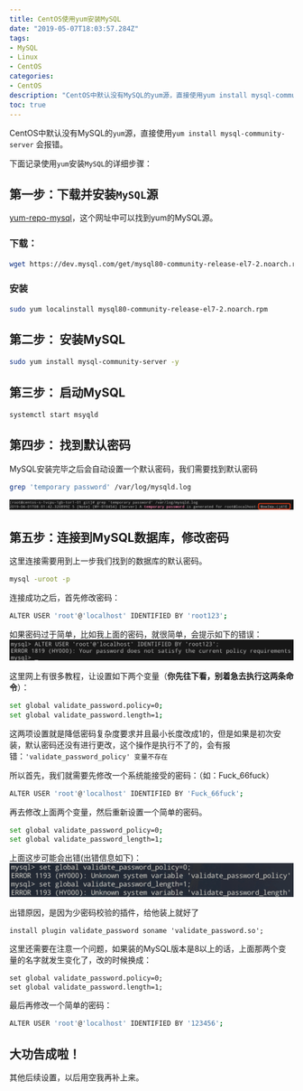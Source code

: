 ```yaml
---
title: CentOS使用yum安装MySQL
date: "2019-05-07T18:03:57.284Z"
tags:
- MySQL
- Linux
- CentOS
categories:
- CentOS
description: "CentOS中默认没有MySQL的yum源，直接使用yum install mysql-community-server会报错，本文介绍如何使用yum安装MySQL"
toc: true
---
```


CentOS中默认没有MySQL的`yum`源，直接使用`yum install mysql-community-server` 会报错。

下面记录使用`yum`安装`MySQL`的详细步骤：

## 第一步：下载并安装`MySQL`源
[yum-repo-mysql](https://dev.mysql.com/downloads/repo/yum/)，这个网址中可以找到yum的MySQL源。

### 下载：
```bash
wget https://dev.mysql.com/get/mysql80-community-release-el7-2.noarch.rpm
```
### 安装
```bash
sudo yum localinstall mysql80-community-release-el7-2.noarch.rpm
```
## 第二步： 安装MySQL
```bash
sudo yum install mysql-community-server -y
```
## 第三步： 启动MySQL
```bash
systemctl start msyqld
```
## 第四步： 找到默认密码
MySQL安装完毕之后会自动设置一个默认密码，我们需要找到默认密码

```bash
grep 'temporary password' /var/log/mysqld.log
```
![获取临时密码](./temppass.png)

## 第五步：连接到MySQL数据库，修改密码

这里连接需要用到上一步我们找到的数据库的默认密码。
```bash
mysql -uroot -p
```

连接成功之后，首先修改密码：
```bash
ALTER USER 'root'@'localhost' IDENTIFIED BY 'root123';
```

如果密码过于简单，比如我上面的密码，就很简单，会提示如下的错误：
![密码安全策略错误提示](./passplicy.png)

这里网上有很多教程，让设置如下两个变量（**你先往下看，别着急去执行这两条命令**）：
```bash
set global validate_password.policy=0;
set global validate_password.length=1;
```
这两项设置就是降低密码复杂度要求并且最小长度改成1的，但是如果是初次安装，默认密码还没有进行更改，这个操作是执行不了的，会有报错：`'validate_password_policy' 变量不存在`

所以首先，我们就需要先修改一个系统能接受的密码：（如：Fuck_66fuck）
```bash
ALTER USER 'root'@'localhost' IDENTIFIED BY 'Fuck_66fuck';
```
再去修改上面两个变量，然后重新设置一个简单的密码。
```bash
set global validate_password_policy=0;
set global validate_password_length=1;
```

上面这步可能会出错(出错信息如下)：
![设置变量错误提示](./errorinfo.png)

出错原因，是因为少密码校验的插件，给他装上就好了
```
install plugin validate_password soname 'validate_password.so';
```

这里还需要在注意一个问题，如果装的MySQL版本是8以上的话，上面那两个变量的名字就发生变化了，改的时候换成：
```
set global validate_password.policy=0;
set global validate_password.length=1;
```

最后再修改一个简单的密码：
```bash
ALTER USER 'root'@'localhost' IDENTIFIED BY '123456';
```

## 大功告成啦！
其他后续设置，以后用空我再补上来。
